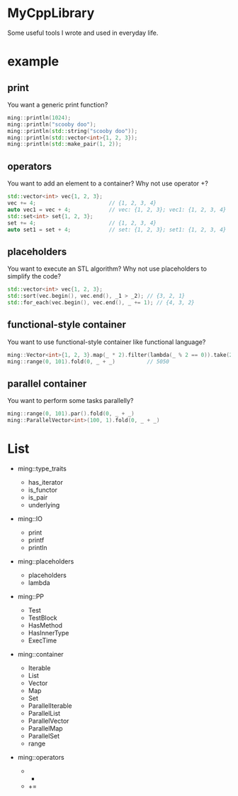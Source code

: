 # MyCppLibrary
Some useful tools I wrote and used in everyday life.

# example 
## print
You want a generic print function?
```c++
ming::println(1024);
ming::println("scooby doo");
ming::println(std::string("scooby doo"));
ming::println(std::vector<int>{1, 2, 3});
ming::println(std::make_pair(1, 2));
```

## operators
You want to add an element to a container? Why not use operator +?
```c++
std::vector<int> vec{1, 2, 3};
vec += 4;                       // {1, 2, 3, 4}
auto vec1 = vec + 4;            // vec: {1, 2, 3}; vec1: {1, 2, 3, 4}
std::set<int> set{1, 2, 3};     
set += 4;                       // {1, 2, 3, 4}
auto set1 = set + 4;            // set: {1, 2, 3}; set1: {1, 2, 3, 4}
```

## placeholders
You want to execute an STL algorithm? Why not use placeholders to simplify the code?
```c++
std::vector<int> vec{1, 2, 3};
std::sort(vec.begin(), vec.end(), _1 > _2); // {3, 2, 1}
std::for_each(vec.begin(), vec.end(), _ += 1); // {4, 3, 2}
```

## functional-style container
You want to use functional-style container like functional language?
```c++
ming::Vector<int>{1, 2, 3}.map(_ * 2).filter(lambda(_ % 2 == 0)).take(2)  // {2, 4 }
ming::range(0, 101).fold(0, _ + _)          // 5050
```

## parallel container
You want to perform some tasks parallelly? 
```c++
ming::range(0, 101).par().fold(0, _ + _)
ming::ParallelVector<int>(100, 1).fold(0, _ + _)
```

# List
- ming::type_traits
  - has_iterator
  - is_functor
  - is_pair
  - underlying
  
- ming::IO
  - print
  - printf
  - println
  
- ming::placeholders
  - placeholders 
  - lambda

- ming::PP
  - Test
  - TestBlock
  - HasMethod
  - HasInnerType
  - ExecTime

- ming::container
  - Iterable
  - List
  - Vector
  - Map
  - Set
  - ParallelIterable
  - ParallelList
  - ParallelVector
  - ParallelMap
  - ParallelSet
  - range
  

- ming::operators
  - +
  - +=
